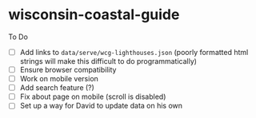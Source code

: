 # wisconsin-coastal-guide

To Do
- [ ] Add links to `data/serve/wcg-lighthouses.json` (poorly formatted html strings will make this difficult to do programmatically)
- [ ] Ensure browser compatibility
- [ ] Work on mobile version
- [ ] Add search feature (?)
- [ ] Fix about page on mobile (scroll is disabled)
- [ ] Set up a way for David to update data on his own
